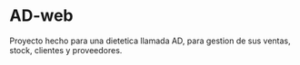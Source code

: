 # AD-web

Proyecto hecho para una dietetica llamada AD, para gestion de sus ventas, stock, clientes y proveedores.
